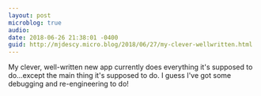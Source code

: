 ```yaml
---
layout: post
microblog: true
audio: 
date: 2018-06-26 21:38:01 -0400
guid: http://mjdescy.micro.blog/2018/06/27/my-clever-wellwritten.html
---
```

My clever, well-written new app currently does everything it's supposed to do…except the main thing it's supposed to do. I guess I've got some debugging and re-engineering to do!
